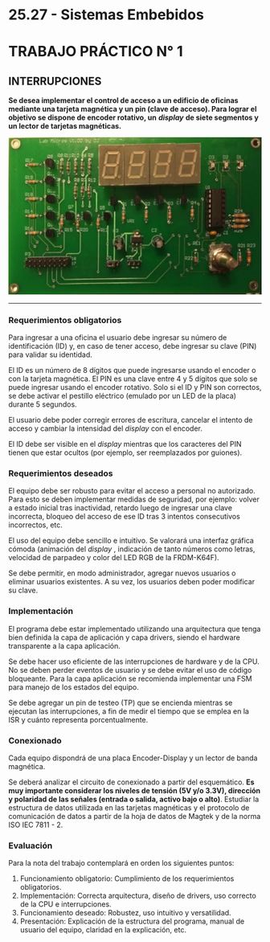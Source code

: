 # 25.27 - Sistemas Embebidos

# TRABAJO PRÁCTICO N° 1

## INTERRUPCIONES

**Se desea implementar el control de acceso a un edificio de oficinas mediante
una tarjeta magnética y un pin (clave de acceso). Para lograr el objetivo se
dispone de encoder rotativo, un** **_display_** **de siete segmentos y un lector de
tarjetas magnéticas.**

<p align="center">
	<img src="image/README/board.png" alt="board" width="600"/>
</p>

---

### **Requerimientos obligatorios**

Para ingresar a una oficina el usuario debe ingresar su número de identificación (ID)
y, en caso de tener acceso, debe ingresar su clave (PIN) para validar su identidad.

El ID es un número de 8 dígitos que puede ingresarse usando el encoder o con la
tarjeta magnética. El PIN es una clave entre 4 y 5 dígitos que solo se puede ingresar
usando el encoder rotativo. Solo si el ID y PIN son correctos, se debe activar el
pestillo eléctrico (emulado por un LED de la placa) durante 5 segundos.

El usuario debe poder corregir errores de escritura, cancelar el intento de acceso y
cambiar la intensidad del _display_ con el encoder.

El ID debe ser visible en el _display_ mientras que los caracteres del PIN tienen que
estar ocultos (por ejemplo, ser reemplazados por guiones).

### **Requerimientos deseados**

El equipo debe ser robusto para evitar el acceso a personal no autorizado. Para esto
se deben implementar medidas de seguridad, por ejemplo: volver a estado inicial tras
inactividad, retardo luego de ingresar una clave incorrecta, bloqueo del acceso de ese
ID tras 3 intentos consecutivos incorrectos, etc.

El uso del equipo debe sencillo e intuitivo. Se valorará una interfaz gráfica cómoda
(animación del _display_ , indicación de tanto números como letras, velocidad de
parpadeo y color del LED RGB de la FRDM-K64F).

Se debe permitir, en modo administrador, agregar nuevos usuarios o eliminar
usuarios existentes. A su vez, los usuarios deben poder modificar su clave.

### **Implementación**

El programa debe estar implementado utilizando una arquitectura que tenga bien
definida la capa de aplicación y capa drivers, siendo el hardware transparente a la
capa aplicación.

Se debe hacer uso eficiente de las interrupciones de hardware y de la CPU. No se
deben perder eventos de usuario y se debe evitar el uso de código bloqueante. Para
la capa aplicación se recomienda implementar una FSM para manejo de los estados
del equipo.

Se debe agregar un pin de testeo (TP) que se encienda mientras se ejecutan las
interrupciones, a fin de medir el tiempo que se emplea en la ISR y cuánto representa
porcentualmente.

### **Conexionado**

Cada equipo dispondrá de una placa Encoder-Display y un lector de banda magnética.

Se deberá analizar el circuito de conexionado a partir del esquemático. **Es muy
importante considerar los niveles de tensión (5V y/o 3.3V), dirección y
polaridad de las señales (entrada o salida, activo bajo o alto)**.
Estudiar la estructura de datos utilizada en las tarjetas magnéticas y el protocolo de
comunicación de datos a partir de la hoja de datos de Magtek y de la norma ISO IEC
7811 - 2.

### **Evaluación**

Para la nota del trabajo contemplará en orden los siguientes puntos:

1. Funcionamiento obligatorio: Cumplimiento de los requerimientos obligatorios.
2. Implementación: Correcta arquitectura, diseño de drivers, uso correcto de la
   CPU e interrupciones.
3. Funcionamiento deseado: Robustez, uso intuitivo y versatilidad.
4. Presentación: Explicación de la estructura del programa, manual de usuario
   del equipo, claridad en la explicación, etc.

